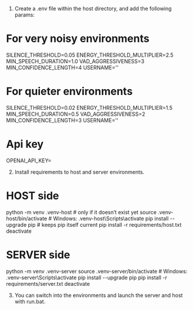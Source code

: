 1. Create a .env file within the host directory, and add the following params:

# For very noisy environments
SILENCE_THRESHOLD=0.05
ENERGY_THRESHOLD_MULTIPLIER=2.5
MIN_SPEECH_DURATION=1.0
VAD_AGGRESSIVENESS=3
MIN_CONFIDENCE_LENGTH=4
USERNAME='<your name>'

# For quieter environments
SILENCE_THRESHOLD=0.02
ENERGY_THRESHOLD_MULTIPLIER=1.5
MIN_SPEECH_DURATION=0.5
VAD_AGGRESSIVENESS=2
MIN_CONFIDENCE_LENGTH=3
USERNAME='<your name>'

# Api key
OPENAI_API_KEY= <PASTE KEY HERE.>

2. Install requirements to host and server environments.

# HOST side
python -m venv .venv-host              # only if it doesn’t exist yet
source .venv-host/bin/activate         # Windows: .venv-host\Scripts\activate
pip install --upgrade pip              # keeps pip itself current
pip install -r requirements/host.txt
deactivate

# SERVER side
python -m venv .venv-server
source .venv-server/bin/activate       # Windows: .venv-server\Scripts\activate
pip install --upgrade pip
pip install -r requirements/server.txt
deactivate

3. You can switch into the environments and launch the server and host with run.bat.
